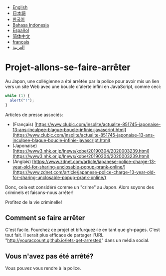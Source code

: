﻿- [English](README.md)
- [日本語](README.ja.md)
- [한국어](README.ko.md)
- [Bahasa Indonesia](README.in.md)
- [Español](README.es.md)
- [简体中文](README.zh.md)
- [français](README.fr.md)
- [العربية](README.ar.md)

# Projet-allons-se-faire-arrêter

Au Japon, une collégienne a été arrêtée par la police pour avoir mis un lien vers un site Web avec une boucle d'alerte infini en JavaScript, comme ceci:

```js
while (1) {
  alert("!");
}
```

Articles de presse associés:

- (Français) [https://www.clubic.com/insolite/actualite-851745-japonaise-13-ans-inculpee-blague-boucle-infinie-javascript.html](https://www.clubic.com/insolite/actualite-851745-japonaise-13-ans-inculpee-blague-boucle-infinie-javascript.html)
- (Japonaise) [https://www3.nhk.or.jp/lnews/kobe/20190304/2020003239.html](https://www3.nhk.or.jp/lnews/kobe/20190304/2020003239.html)
- (Anglais) [https://www.zdnet.com/article/japanese-police-charge-13-year-old-for-sharing-unclosable-popup-prank-online/](https://www.zdnet.com/article/japanese-police-charge-13-year-old-for-sharing-unclosable-popup-prank-online/)

Donc, cela est considéré comme un "crime" au Japon. Alors soyons des criminels et faisons-nous arrêter!

Profitez de la vie criminelle!

## Comment se faire arrêter

C'est facile. Fourchez ce projet et bifurquez-le en tant que gh-pages. C'est tout fait. Il serait plus efficace de partager l'URL "http://youraccount.github.io/lets-get-arrested" dans un média social.

## Vous n'avez pas été arrêté?

Vous pouvez vous rendre à la police.
